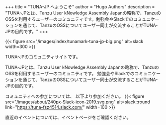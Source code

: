 +++
title = "TUNA-JP へようこそ"
author = "Hugo Authors"
description = "TUNA-JPとは、Tanzu User kNowledge Assembly Japanの略称で、TanzuのOSSを利用するユーザーのコミュニティです。勉強会やSlackでのコミュニケーションを通じて、TanzuのOSSについてユーザー同士が交流することがTUNA-JPの目的です。"
+++

{{< figure src="/images/index/tunamark-tuna-jp-big.png" alt=slack  width=300 >}}

TUNA-JPのコミュニティサイトです。

TUNA-JPとは、Tanzu User kNowledge Assembly Japanの略称で、TanzuのOSSを利用するユーザーのコミュニティです。
勉強会やSlackでのコミュニケーションを通じて、TanzuのOSSについてユーザー同士が交流することがTUNA-JPの目的です。

コミュニティへの参加については、
以下より参加ください。
{{< figure src="/images/about/240px-Slack-icon-2019.svg.png" alt=slack::round link="https://tuna-fsz4514.slack.com/" width=100 >}}

直近のイベントについては、イベントページをご確認ください。
